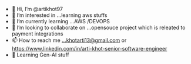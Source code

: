 - 👋 Hi, I’m @artikhot97
- 👀 I’m interested in ...learning aws stuffs
- 🌱 I’m currently learning ...AWS /DEVOPS
- 💞️ I’m looking to collaborate on ...opensouce project which is releated to payment integrations
- 📫 How to reach me ...khotarti13@gmail.com or https://www.linkedin.com/in/arti-khot-senior-software-engineer
- 👀 Learning Gen-AI stuff 

<!---
artikhot97/artikhot97 is a ✨ special ✨ repository because its `README.md` (this file) appears on your GitHub profile.
You can click the Preview link to take a look at your changes.
--->
